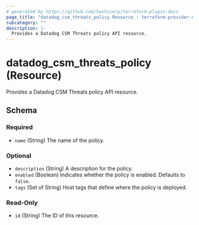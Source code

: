 ```yaml
---
# generated by https://github.com/hashicorp/terraform-plugin-docs
page_title: "datadog_csm_threats_policy Resource - terraform-provider-datadog"
subcategory: ""
description: |-
  Provides a Datadog CSM Threats policy API resource.
---
```


# datadog_csm_threats_policy (Resource)

Provides a Datadog CSM Threats policy API resource.



<!-- schema generated by tfplugindocs -->
## Schema

### Required

- `name` (String) The name of the policy.

### Optional

- `description` (String) A description for the policy.
- `enabled` (Boolean) Indicates whether the policy is enabled. Defaults to `false`.
- `tags` (Set of String) Host tags that define where the policy is deployed.

### Read-Only

- `id` (String) The ID of this resource.
